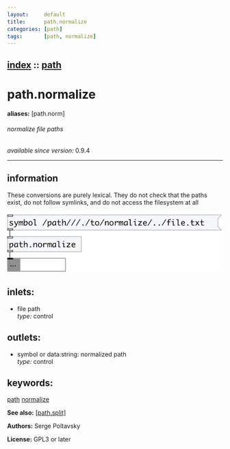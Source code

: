 ```yaml
---
layout:     default
title:      path.normalize
categories: [path]
tags:       [path, normalize]
---
```

[index](index.html) :: [path](category_path.html)
---

# path.normalize
**aliases:** [path.norm]


###### normalize file paths

*available since version:* 0.9.4

---


## information
These conversions are purely lexical. They do not check that the paths exist, do not follow symlinks, and do not access the filesystem at all


[![example](../examples/img/path.normalize.jpg)](../examples/pd/path.normalize.pd)









## inlets:

* file path<br>
_type:_ control



## outlets:

* symbol or data:string: normalized path<br>
_type:_ control



## keywords:

[path](keywords/path.html)
[normalize](keywords/normalize.html)



**See also:**
[\[path.split\]](path.split.html)




**Authors:** Serge Poltavsky




**License:** GPL3 or later






